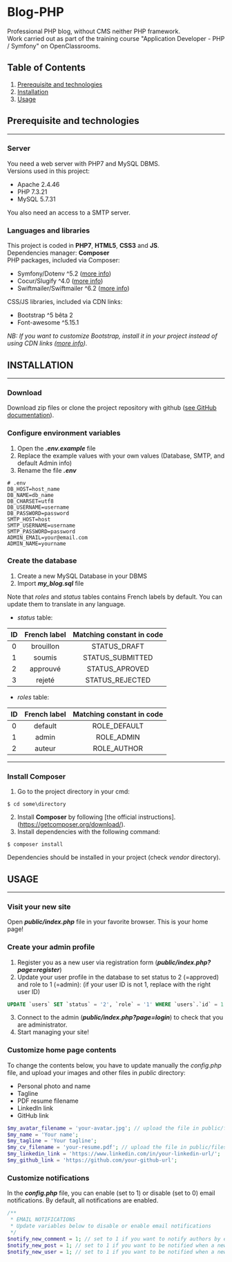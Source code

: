 # Blog-PHP
Professional PHP blog, without CMS neither PHP framework.  
Work carried out as part of the training course "Application Developer - PHP / Symfony" on OpenClassrooms.

## Table of Contents
1.  [Prerequisite and technologies](#prerequisite-and-technologies)
2.  [Installation](#installation)
3.  [Usage](#usage)

## Prerequisite and technologies
***
### __Server__
You need a web server with PHP7 and MySQL DBMS.  
Versions used in this project:
* Apache 2.4.46
* PHP 7.3.21
* MySQL 5.7.31

You also need an access to a SMTP server.

### __Languages and libraries__
This project is coded in __PHP7__, __HTML5__, __CSS3__ and __JS__.  
Dependencies manager: __Composer__  
PHP packages, included via Composer:
* Symfony/Dotenv ^5.2 ([more info](https://github.com/symfony/dotenv))
* Cocur/Slugify ^4.0 ([more info](https://github.com/cocur/slugify))
* Swiftmailer/Swiftmailer ^6.2 ([more info](https://github.com/swiftmailer/swiftmailer))

CSS/JS libraries, included via CDN links:
* Bootstrap ^5 bêta 2
* Font-awesome ^5.15.1  

*NB: If you want to customize Bootstrap, install it in your project instead of using CDN links ([more info](https://getbootstrap.com/)).*

## INSTALLATION
***
### __Download__
Download zip files or clone the project repository with github ([see GitHub documentation](https://docs.github.com/en/github/creating-cloning-and-archiving-repositories/cloning-a-repository)).

### __Configure environment variables__
1.  Open the ___.env.example___ file
2.  Replace the example values with your own values (Database, SMTP, and default Admin info)
3.  Rename the file ___.env___
```env
# .env
DB_HOST=host_name
DB_NAME=db_name
DB_CHARSET=utf8
DB_USERNAME=username
DB_PASSWORD=password
SMTP_HOST=host
SMTP_USERNAME=username
SMTP_PASSWORD=password
ADMIN_EMAIL=your@email.com
ADMIN_NAME=yourname
```

### __Create the database__
1.  Create a new MySQL Database in your DBMS
2.  Import ___my_blog.sql___ file

Note that _roles_ and _status_ tables contains French labels by default. You can update them to translate in any language.  
* _status_ table:

| ID | French label | Matching constant in code |
|:--------------:|:-------------:|:--------------:|
| 0 | brouillon | STATUS_DRAFT |
| 1 | soumis | STATUS_SUBMITTED |
| 2 | approuvé | STATUS_APROVED |
| 3 | rejeté | STATUS_REJECTED |  
  
* _roles_ table:

| ID | French label | Matching constant in code |
|:--------------:|:-------------:|:--------------:|
| 0 | default | ROLE_DEFAULT |
| 1 | admin | ROLE_ADMIN |
| 2 | auteur | ROLE_AUTHOR |
  
---  
### __Install Composer__
1.  Go to the project directory in your cmd:
```
$ cd some\directory
```
2.  Install __Composer__ by following [the official instructions].(https://getcomposer.org/download/).
3.  Install dependencies with the following command:
```
$ composer install
```
Dependencies should be installed in your project (check _vendor_ directory).

## USAGE
***
### __Visit your new site__
Open ___public/index.php___ file in your favorite browser. This is your home page!

### __Create your admin profile__
1.  Register you as a new user via registration form (___public/index.php?page=register___)
2.  Update your user profile in the database to set status to 2 (=approved) and role to 1 (=admin):
(if your user ID is not 1, replace with the right user ID)
```sql
UPDATE `users` SET `status` = '2', `role` = '1' WHERE `users`.`id` = 1
```
3.  Connect to the admin (___public/index.php?page=login___) to check that you are administrator.
4.  Start managing your site!

### __Customize home page contents__
To change the contents below, you have to update manually the *config.php* file, and upload your images and other files in *public* directory:
* Personal photo and name
* Tagline
* PDF resume filename
* LinkedIn link
* GitHub link
```php
$my_avatar_filename = 'your-avatar.jpg'; // upload the file in public/files/ directory
$my_name = 'Your name';
$my_tagline = 'Your tagline';
$my_cv_filename = 'your-resume.pdf'; // upload the file in public/files/ directory 
$my_linkedin_link = 'https://www.linkedin.com/in/your-linkedin-url/';
$my_github_link = 'https://github.com/your-github-url';
```

### __Customize notifications__
In the ___config.php___ file, you can enable (set to 1) or disable (set to 0) email notifications. By default, all notifications are enabled.
```php
/**
 * EMAIL NOTIFICATIONS
 * Update variables below to disable or enable email notifications
 */
$notify_new_comment = 1; // set to 1 if you want to notify authors by email when a new comment is submitted on his post, set to 0 else
$notify_new_post = 1; // set to 1 if you want to be notified when a new post is submitted, set to 0 else
$notify_new_user = 1; // set to 1 if you want to be notified when a new user is submitted, set to 0 else
```
